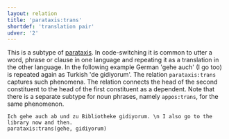 ```yaml
---
layout: relation
title: 'parataxis:trans'
shortdef: 'translation pair'
udver: '2'
---
```


This is a subtype of  [parataxis](). 
In code-switching it is common to utter a word, phrase or clause in one language and repeating it as a translation in the other language. 
In the following example German 'gehe auch' (I go too) is repeated again as Turkish 'de gidiyorum'. The relation `parataxis:trans` captures
such phenomena. The relation connects the head of the second constituent to the head of the first constituent as a dependent.
Note that there is a separate subtype for noun phrases, namely `appos:trans`, for the same phenomenon.


~~~ sdparse
Ich gehe auch ab und zu Bibliotheke gidiyorum. \n I also go to the library now and then.
parataxis:trans(gehe, gidiyorum)
~~~


